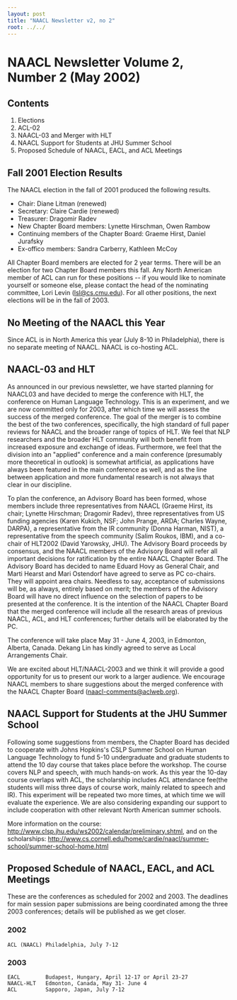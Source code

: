 ```yaml
---
layout: post
title: "NAACL Newsletter v2, no 2"
root: ../../
---
```


NAACL Newsletter Volume 2, Number 2 (May 2002)
===============================================

Contents
----------------------------------------------------------------------------

1. Elections
2. ACL-02
3. NAACL-03 and Merger with HLT
4. NAACL Support for Students at JHU Summer School
5. Proposed Schedule of NAACL, EACL, and ACL Meetings


Fall 2001 Election Results
----------------------------------------------------------------------------

The NAACL election in the fall of 2001 produced the following results.

* Chair: Diane Litman (renewed)
* Secretary: Claire Cardie (renewed)
* Treasurer: Dragomir Radev
* New Chapter Board members: Lynette Hirschman, Owen Rambow
* Continuing members of the Chapter Board: Graeme Hirst, Daniel Jurafsky
* Ex-offico members: Sandra Carberry, Kathleen McCoy

All Chapter Board members are elected for 2 year terms.  There will be
an election for two Chapter Board members this fall.  Any North
American member of ACL can run for these positions -- if you would
like to nominate yourself or someone else, please contact the head of
the nominating committee, Lori Levin (lsl@cs.cmu.edu).  For all other
positions, the next elections will be in the fall of 2003.


No Meeting of the NAACL this Year
----------------------------------------------------------------------------

Since ACL is in North America this year (July 8-10 in Philadelphia),
there is no separate meeting of NAACL.  NAACL is co-hosting ACL.


NAACL-03 and HLT
----------------------------------------------------------------------------

As announced in our previous newsletter, we have started planning for
NAACL03 and have decided to merge the conference with HLT, the
conference on Human Language Technology.  This is an experiment, and
we are now committed only for 2003, after which time we will assess
the success of the merged conference.  The goal of the merger is to
combine the best of the two conferences, specifically, the high
standard of full paper reviews for NAACL and the broader range of
topics of HLT.  We feel that NLP researchers and the broader HLT
community will both benefit from increased exposure and exchange of
ideas.  Furthermore, we feel that the division into an "applied"
conference and a main conference (presumably more theoretical in
outlook) is somewhat artificial, as applications have always been
featured in the main conference as well, and as the line between
application and more fundamental research is not always that clear in
our discipline.

To plan the conference, an Advisory Board has been formed, whose
members include three representatives from NAACL (Graeme Hirst, its
chair; Lynette Hirschman; Dragomir Radev), three representatives from
US funding agencies (Karen Kukich, NSF; John Prange, ARDA; Charles
Wayne, DARPA), a representative from the IR community (Donna Harman,
NIST), a representative from the speech community (Salim Roukos, IBM),
and a co-chair of HLT2002 (David Yarowsky, JHU).  The Advisory Board
proceeds by consensus, and the NAACL members of the Advisory Board
will refer all important decisions for ratification by the entire
NAACL Chapter Board.  The Advisory Board has decided to name Eduard
Hovy as General Chair, and Marti Hearst and Mari Ostendorf have agreed
to serve as PC co-chairs.  They will appoint area chairs.  Needless to
say, acceptance of submissions will be, as always, entirely based on
merit; the members of the Advisory Board will have no direct influence
on the selection of papers to be presented at the conference.  It is
the intention of the NAACL Chapter Board that the merged conference
will include all the research areas of previous NAACL, ACL, and HLT
conferences; further details will be elaborated by the PC.

The conference will take place May 31 - June 4, 2003, in Edmonton,
Alberta, Canada.  Dekang Lin has kindly agreed to serve as Local
Arrangements Chair.

We are excited about HLT/NAACL-2003 and we think it will provide a
good opportunity for us to present our work to a larger audience.  We
encourage NAACL members to share suggestions about the merged
conference with the NAACL Chapter Board (naacl-comments@aclweb.org).



NAACL Support for Students at the JHU Summer School
----------------------------------------------------------------------------

Following some suggestions from members, the Chapter Board has decided
to cooperate with Johns Hopkins's CSLP Summer School on Human Language
Technology to fund 5-10 undergraduate and graduate students to attend
the 10 day course that takes place before the workshop.  The course
covers NLP and speech, with much hands-on work.  As this year the
10-day course overlaps with ACL, the scholarship includes ACL
attendance fee(the students will miss three days of course work,
mainly related to speech and IR).  This experiment will be repeated
two more times, at which time we will evaluate the experience.  We are
also considering expanding our support to include cooperation with
other relevant North American summer schools.

More information on the course:
http://www.clsp.jhu.edu/ws2002/calendar/preliminary.shtml, and on the
scholarships:
http://www.cs.cornell.edu/home/cardie/naacl/summer-school/summer-school-home.html


Proposed Schedule of NAACL, EACL, and ACL Meetings
----------------------------------------------------------------------------

These are the conferences as scheduled for 2002 and 2003.  The
deadlines for main session paper submissions are being coordinated
among the three 2003 conferences; details will be published as we get
closer.

### 2002
    ACL (NAACL) Philadelphia, July 7-12

### 2003
    EACL        Budapest, Hungary, April 12-17 or April 23-27
    NAACL-HLT   Edmonton, Canada, May 31- June 4
    ACL         Sapporo, Japan, July 7-12

